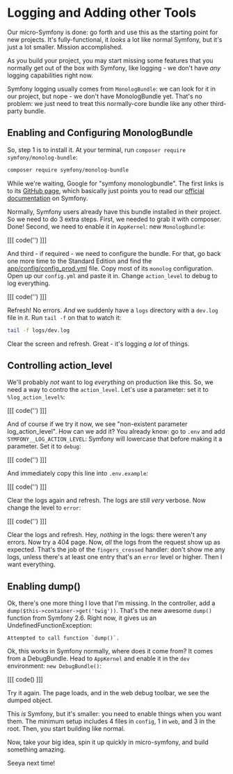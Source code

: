 # Logging and Adding other Tools

Our micro-Symfony is done: go forth and use this as the starting point for new projects.
It's fully-functional, it *looks* a lot like normal Symfony, but it's just a lot
smaller. Mission accomplished.

As you build your project, you may start missing some features that you normally
get out of the box with Symfony, like logging - we don't have *any* logging capabilities
right now.

Symfony logging usually comes from `MonologBundle`: we can look for it in our project,
but nope - we don't have MonologBundle yet. That's no problem: we just need to treat
this normally-core bundle like any other third-party bundle.

## Enabling and Configuring MonologBundle

So, step 1 is to install it. At your terminal, run `composer require symfony/monolog-bundle`:

```bash
composer require symfony/monolog-bundle
```

While we're waiting, Google for "symfony monologbundle". The first links is to its
[GitHub page](https://github.com/symfony/MonologBundle), which basically just points
you to read our [official documentation](http://symfony.com/doc/current/cookbook/logging/monolog.html)
on Symfony.

Normally, Symfony users already have this bundle installed in their project. So we
need to do 3 extra steps. First, we needed to grab it with composer. Done! Second,
we need to enable it in `AppKernel`: new `MonologBundle`:

[[[ code('') ]]]

And third - if required - we need to configure the bundle. For that, go back one
more time to the Standard Edition and find the [app/config/config_prod.yml](https://github.com/symfony/symfony-standard/blob/2.8/app/config/config_prod.yml)
file. Copy most of its `monolog` configuration. Open up our `config.yml` and paste
it in. Change `action_level` to debug to log everything.

[[[ code('') ]]]

Refresh! No errors. *And* we suddenly have a `logs` directory with a `dev.log` file
in it. Run `tail -f` on that to watch it:

```bash
tail -f logs/dev.log
```

Clear the screen and refresh. Great - it's logging *a lot* of things.

## Controlling action_level

We'll probably *not* want to log *everything* on production like this. So, we need
a way to contro the `action_level`. Let's use a parameter: set it to `%log_action_level%`:

[[[ code('') ]]]

And of course if we try it now, we see "non-existent parameter log_action_level".
How can we add it? You already know: go to `.env` and add `SYMFONY__LOG_ACTION_LEVEL`:
Symfony will lowercase that before making it a parameter. Set it to `debug`:

[[[ code('') ]]]

And immediately copy this line into `.env.example`:

[[[ code('') ]]]

Clear the logs again and refresh. The logs are still *very* verbose. Now change the
level to `error`:

[[[ code('') ]]]

Clear the logs and refresh. Hey, *nothing* in the logs: there weren't any errors.
Now try a 404 page. Now, *all* the logs from the request show up as expected. That's
the job of the `fingers_crossed` handler: don't show me any logs, unless there's
at least one entry that's an `error` level or higher. Then I want everything.

## Enabling dump()

Ok, there's one more thing I love that I'm missing. In the controller, add a 
`dump($this->container->get('twig'))`. That's the new awesome `dump()` function
from Symfony 2.6. Right now, it gives us an UndefinedFunctionException:

    Attempted to call function `dump()`.

Ok, this works in Symfony normally, where does it come from? It comes from a DebugBundle.
Head to `AppKernel` and enable it in the `dev` environment: `new DebugBundle()`:

[[[ code() ]]]

Try it again. The page loads, and in the web debug toolbar, we see the dumped object.

This *is* Symfony, but it's smaller: you need to enable things when you want them.
The minimum setup includes 4 files in `config`, 1 in `web`, and 3 in the root. Then,
you start building like normal.

Now, take your big idea, spin it up quickly in micro-symfony, and build something
amazing.

Seeya next time!
